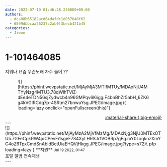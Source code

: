 ```yaml
---
date: 2022-07-19 01:46:28.246000+09:00
authors:
  - dca08b65182acd64dafdc1d037840f62
  - 6599dbbcaa26237c2ab0f3becb421b45
categories:
  - Jiwon
---
```


# 1-101464085

<div class="post-container" markdown="1">
<div class="content-container md-sidebar__scrollwrap" markdown="1">

지워나 요즘 무슨노래 자주 들어 ?? 
<figure markdown="1">
![](https://phinf.wevpstatic.net/MjAyMjA3MTlfMTUy/MDAxNjU4MTYyNzg4MTU3.78qWlhTVlZ-dEe4eTDN56sjZydwcb4n96GMPqv6l6igg.F4bnBhZr5abH_6ZK6g4kVGIRCdq7p-4SRtm27bnwuYsg.JPEG/image.jpg){ loading=lazy onclick="openFullscreen(this)"}
</figure>


</div>
</div>

<div style="text-align: right;" markdown="1">
<a href="https://weverse.io/fromis9/fanpost/1-101464085" style="text-align: right;">:material-share:{.big-emoji}</a>
</div>
---

<div class="comments-container md-sidebar__scrollwrap" markdown="1">
<div class="comment" markdown="1">
<div class='id-container' markdown="1">
![](https://phinf.wevpstatic.net/MjAyMzA2MjVfMzMg/MDAxNjg3NjU0MTExOTU5.7GFeCpkRW4jdCPevFi1sgeF7S4XyLHRSJr1VOBRp7gEg.mY0LxqknzXmYC4oZ6TpxCmdSnAbldBctUiaEHQVjHkgg.JPEG/image.jpg?type=s72){ pfp loading=lazy }
**<span class="artist">지원</span>** <small>Jul 19 2022, 01:47</small><br>
</div>
<div class='comment-body' markdown="1">
포말 앨범 연속재생
</div>
</div>
</div>
---
